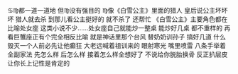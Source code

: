 ♋︎♍︎都一道一道地
但♍︎没有强目的
♍︎像《白雪公主》里面的猎人
皇后说公主坏坏坏 猎人就去杀
到那儿看公主挺好的 就不杀了 还帮忙
《白雪公主》主要角色都在比喻处女座
这类小说不少……处女座自己就能炒一整桌
能炒好几桌 都不重样的
再看巨蟹座正有个完全相反比喻 就是神话里那个台风
替奶奶训孙子 搞好几道 什么毁灭一个人前必先让他癫狂
大老远喊着祖训来的 眼射寒光 嘴里喷雷 八条手举着全副家法
先怎么样 后怎么样 接着怎么样全想好了
不说给你脱胎换骨 反正扒层皮 让你长上记性是肯定的
